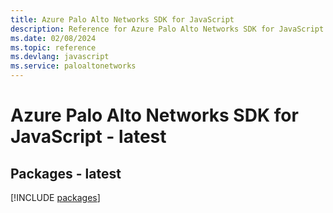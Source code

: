 ```yaml
---
title: Azure Palo Alto Networks SDK for JavaScript
description: Reference for Azure Palo Alto Networks SDK for JavaScript
ms.date: 02/08/2024
ms.topic: reference
ms.devlang: javascript
ms.service: paloaltonetworks
---
```

# Azure Palo Alto Networks SDK for JavaScript - latest
## Packages - latest
[!INCLUDE [packages](palo-alto-networks-index.md)]